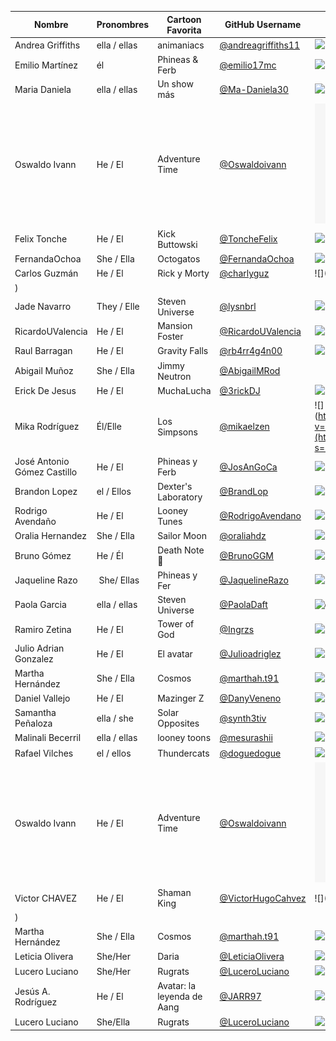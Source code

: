 | Nombre | Pronombres | Cartoon Favorita | GitHub Username| Avatar |
|---|---|---|---|---|
| Andrea Griffiths | ella / ellas  | animaniacs | [@andreagriffiths11](https://github.com/andreagriffiths11)| ![](https://avatars.githubusercontent.com/andreagriffiths11?s=64) |
| Emilio Martínez | él  | Phineas & Ferb | [@emilio17mc](https://github.com/emilio17mc)| ![](https://avatars.githubusercontent.com/emilio17mc?s=64) |
| Maria Daniela | ella / ellas  | Un show más | [@Ma-Daniela30](https://github.com/Ma-Daniela30)| ![](https://avatars.githubusercontent.com/Ma-Daniela30) |
| Oswaldo Ivann  | He / El  | Adventure Time | [@Oswaldoivann](https://github.com/Oswaldoivann)| ![](https://github.com/Oswaldoivann/Oswaldoivann/blob/main/perfil.jpg) |
| Felix Tonche  | He / El  | Kick Buttowski | [@ToncheFelix](https://github.com/ToncheFelix)| ![](https://avatars.githubusercontent.com/u/60750100?s=96&v=4) |
| FernandaOchoa  | She / Ella  | Octogatos | [@FernandaOchoa](https://github.com/FernandaOchoa)| ![](https://avatars.githubusercontent.com/u/9124597?s=400&u=2a0671c4aa1a123f3e09021dcc0d2423a1d4cba1&v=4) |
| Carlos Guzmán | He / El  | Rick y Morty | [@charlyguz](https://github.com/charlyguz)| ![](| Oswaldo Ivann  | He / El  | Adventure Time | [@Oswaldoivann](https://github.com/Oswaldoivann)| ![](https://github.com/Oswaldoivann/Oswaldoivann/blob/main/perfil.jpg) |
) |
| Jade Navarro  | They / Elle  | Steven Universe | [@lysnbrl](https://github.com/lysnbrl)| ![](https://avatars.githubusercontent.com/u/101600385?v=4) |
| RicardoUValencia  | He / El  | Mansion Foster | [@RicardoUValencia](https://github.com/RicardoUValencia)| ![](https://avatars.githubusercontent.com/u/87098001?v=4) |
| Raul Barragan  | He / El  | Gravity Falls | [@rb4rr4g4n00](https://github.com/rb4rr4g4n00)| ![](https://avatars.githubusercontent.com/u/99059912?v=4) |
| Abigail Muñoz | She / Ella  | Jimmy Neutron | [@AbigailMRod](https://github.com/AbigailMRod)| 
| Erick De Jesus  | He / El  | MuchaLucha | [@3rickDJ](https://github.com/3rickDJ)| ![](https://avatars.githubusercontent.com/3rickDJ?s=100)|
| Mika Rodríguez  | Él/Elle | Los Simpsons | [@mikaelzen](https://github.com/mikaelzen)| ![](https://avatars.githubusercontent.com/u/68354235?v=4](https://avatars.githubusercontent.com/mikaelzen?s=64) |
| José Antonio Gómez Castillo  | He / El  | Phineas y Ferb | [@JosAnGoCa](https://github.com/JosAnGoCa)| ![](https://avatars.githubusercontent.com/u/91902354?v=4) |
| Brandon Lopez  | el / Ellos  | Dexter's Laboratory | [@BrandLop](https://github.com/BrandLop)| ![](https://avatars.githubusercontent.com/u/94416443?v=4) |
| Rodrigo Avendaño | He / El  | Looney Tunes | [@RodrigoAvendano](https://github.com/RodrigoAvendano)| ![](https://avatars.githubusercontent.com/u/99101837?s=100&u=01d6e8a14046fd388fd04721b44a6c7ab6456a1e&v=4) |
| Oralia Hernandez | She / Ella  | Sailor Moon | [@oraliahdz](https://github.com/oraliahdz)| ![](https://avatars.githubusercontent.com/u/89615667?s=400&u=4eb190444ca950b08a8c75e568a3b63516513a15&v=4) |
| Bruno Gómez  | He / Él  | Death Note 🍎 | [@BrunoGGM](https://github.com/BrunoGGM)| ![](https://avatars.githubusercontent.com/brunoggm?s=64) |
| Jaqueline Razo | She/ Ellas | Phineas y Fer | [@JaquelineRazo](https://github.com/JaquelineRazo) | ![](https://avatars.githubusercontent.com/u/83616845?v=4)|
| Paola Garcia | ella / ellas  | Steven Universe | [@PaolaDaft](https://github.com/PaolaDaft) |<img src="https://avatars.githubusercontent.com/u/68626833?v=4" alt="drawing" width="100"/> |
| Ramiro Zetina  | He / El  | Tower of God | [@Ingrzs](https://github.com/Ingrzs)| ![](https://avatars.githubusercontent.com/u/94188197?s=96&v=4) |
| Julio Adrian Gonzalez  | He / El  | El avatar | [@Julioadriglez](https://github.com/Julioadriglez)| ![](https://avatars.githubusercontent.com/u/99068430?s=400&u=8d1b992c4cdd0a2548ccef6838c5dc40c4aa8921&v=4) |
| Martha Hernández | She / Ella  | Cosmos | [@marthah.t91](https://github.com/MarthaHT)| ![](https://avatars.githubusercontent.com/u/79715315?s=400&u=08e53caec09bfdf39c55c664353d217dd2e9bdbe&v=4) |
| Daniel Vallejo |He / El  | Mazinger Z | [@DanyVeneno](https://github.com/DanyVeneno)| ![](https://avatars.githubusercontent.com/u/89219507?v=4) |
| Samantha Peñaloza | ella / she | Solar Opposites | [@synth3tiv](https://github.com/synth3tiv)| ![](https://avatars.githubusercontent.com/synth3tiv?s=64) |
| Malinali Becerril | ella / ellas | looney toons | [@mesurashii](https://github.con/malibb) | ![](https://avatars.githubusercontent.com/u/16376217?s=40&v=4) |
| Rafael Vilches | el / ellos  | Thundercats | [@doguedogue](https://github.com/doguedogue)| ![](https://avatars.githubusercontent.com/u/23409026?s=64) |
| Oswaldo Ivann  | He / El  | Adventure Time | [@Oswaldoivann](https://github.com/Oswaldoivann)| ![](https://github.com/Oswaldoivann/Oswaldoivann/blob/main/perfil.jpg) |
| Victor CHAVEZ  | He / El  | Shaman King | [@VictorHugoCahvez](https://github.com/VictorHugoChavez)| ![](![Uploading image.png…](https://avatars.githubusercontent.com/u/96146923?s=400&u=08aca6e3a8258728dee0e613c20c4541bfc066a9&v=4)
) |
| Martha Hernández | She / Ella  | Cosmos | [@marthah.t91](https://github.com/MarthaHT)| ![](https://avatars.githubusercontent.com/u/79715315?s=400&u=08e53caec09bfdf39c55c664353d217dd2e9bdbe&v=4) |
| Leticia Olivera | She/Her | Daria | [@LeticiaOlivera](https://github.com/LeticiaOlivera)| ![]([https://github.com/account](https://avatars.githubusercontent.com/u/106000118?s=400&u=f73f0e7f6f7dbad5f3883ce988467d017801c716&v=4)) |
| Lucero Luciano | She/Her | Rugrats | [@LuceroLuciano](https://github.com/LuceroLuciano)| ![](https://avatars.githubusercontent.com/u/83784155?s=96&v=4)|
| Jesús A. Rodríguez  | He / El  | Avatar: la leyenda de Aang | [@JARR97](https://github.com/JARR97)| ![](https://avatars.githubusercontent.com/JARR97?s=64) 
| Lucero Luciano | She/Ella | Rugrats | [@LuceroLuciano](https://github.com/LuceroLuciano)| ![]([https://github.com/account](https://avatars.githubusercontent.com/u/83784155?s=400&u=5acda789d6e653941b65be7c6012a10371ab75e9&v=4)) |

